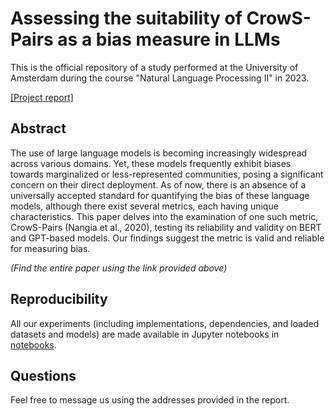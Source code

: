 
# Assessing the suitability of CrowS-Pairs as a bias measure in LLMs

This is the official repository of a study performed at the University of Amsterdam during the course "Natural Language Processing II" in 2023.

[[Project report]](/reports/report.pdf)

## Abstract

The use of large language models is becoming increasingly widespread across various domains. Yet, these models frequently exhibit biases towards marginalized or less-represented communities, posing a significant concern on their direct deployment. As of now, there is an absence of a universally accepted standard for quantifying the bias of these language models, although there exist several metrics, each having unique characteristics. This paper delves into the examination of one such metric, CrowS-Pairs (Nangia et al., 2020), testing its reliability and validity on BERT and GPT-based models. Our findings suggest the metric is valid and reliable for measuring bias.

*(Find the entire paper using the link provided above)*

## Reproducibility

All our experiments (including implementations, dependencies, and loaded datasets and models) are made available in Jupyter notebooks in [notebooks](/notebooks).

## Questions

Feel free to message us using the addresses provided in the report.
